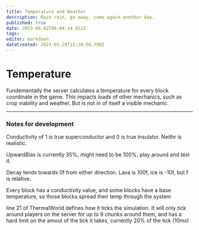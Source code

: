 ```yaml
---
title: Temperature and Weather
description: Rain rain, go away, come again another day.
published: true
date: 2023-06-02T06:04:14.951Z
tags: 
editor: markdown
dateCreated: 2023-05-29T15:20:56.790Z
---
```


# Temperature
Fundementally the server calculates a temperature for every block coordinate in the game. This impacts loads of other mechanics, such as crop viability and weather. But is not in of itself a visible mechanic.

---
### Notes for development
Conductivity of 1 is true superconductor and 0 is true insulator. Neithr is realistic.

UpwardBias is currently 35%, might need to be 100%, play around and test it.

Decay tends towards 0f from either direction. Lava is 100f, ice is -10f, but f is relative. 

Every block has a conductivity value, and some blocks have a base temperature, so those blocks spread their temp through the system

line 21 of ThermalWorld defines how it ticks the simulation. It will only tick around players on the server for up to 9 chunks around them, and has a hard limit on the amout of the tick it takes, currently 20% of the tick (10ms)